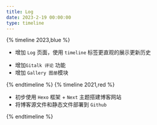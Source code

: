 ```yaml
---
title: Log
date: 2023-2-19 00:00:00
type: timeline
---
```


{% timeline 2023,blue %}
<!-- timeline 02-19 -->

- 增加 `Log` 页面，使用 `timeline` 标签更直观的展示更新历史

<!-- endtimeline -->

<!-- timeline 02-18 -->

- 增加`Gitalk 评论` 功能
- 增加 `Gallery 图册`模块

<!-- endtimeline -->
{% endtimeline %}
{% timeline 2021,red %}



<!-- timeline 04-16 -->

- 初步使用 `Hexo` 框架 + `Next` 主题搭建博客网站
- 将博客源文件和静态文件部署到 `Github`

<!-- endtimeline -->
{% endtimeline %}